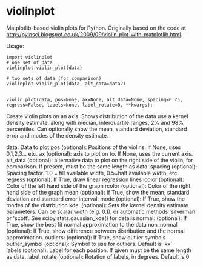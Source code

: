 violinplot
==========

Matplotlib-based violin plots for Python. Originally based on the code at http://pyinsci.blogspot.co.uk/2009/09/violin-plot-with-matplotlib.html.

Usage:

    import violinplot
    # one set of data
    violinplot.violin_plot(data)
    
    # two sets of data (for comparison)
    violinplot.violin_plot(data, alt_data=data2)

    
    violin_plot(data, pos=None, ax=None, alt_data=None, spacing=0.75,  regress=False, labels=None, label_rotate=0, **kwargs):
    
Create violin plots on an axis. Shows distribution of the data use a kernel density estimate, along with median, interquartile ranges,
2% and 98% percentiles. Can optionally show the mean, standard deviation, standard error and modes of the density estimate.
    
data: Data to plot
pos (optional): Positions of the violins. If None, uses 0,1,2,3... etc.
ax (optional): axis to plot on to. If None, uses the current axis.
alt_data (optional): alternative data to plot on the right side of the violin, for comparison. If present,
                     must be the same length as data.
spacing (optional): Spacing factor. 1.0 = fill available width, 0.5=half available width, etc.
regress (optional): If True, draw linear regression lines
lcolor (optional): Color of the left hand side of the graph
rcolor (optional): Color of the right hand side of the graph
mean (optional): If True, show the mean, standard deviation and standard error interval.
mode (optional): If True, show the modes of the distrbution
kde: (optional): Sets the kernel density estimate parameters. Can be scalar width (e.g. 0.1), 
                or automatic methods 'silverman' or 'scott'. See scipy.stats.gaussian_kde() for details
normal: (optional): If True, show the best fit normal approximation to the data
non_normal (optional): If True, show difference between distribution and the normal approximation.
outliers: (optional): If True, show outlier symbols
outlier_symbol (optional): Symbol to use for outliers. Default is 'kx'    
labels (optional): Label for each position. If given must be the same length as data.
label_rotate (optional): Rotation of labels, in degrees. Default is 0

